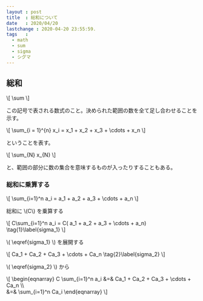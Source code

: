 ```yaml
---
layout : post
title  : 総和について
date   : 2020/04/20
lastchange : 2020-04-20 23:55:59.
tags   :
  - math
  - sum
  - sigma
  - シグマ
---
```


## 総和

\\[
\sum
\\]

この記号で表される数式のこと。決められた範囲の数を全て足し合わせることを示す。

\\[
\sum_{i = 1}^{n} x_i = x_1 + x_2 + x_3 + \cdots + x_n
\\]

ということを表す。

\\[
\sum_{N} x_{N}
\\]

と、範囲の部分に数の集合を意味するものが入ったりすることもある。


### 総和に乗算する

\\[
\sum_{i=1}^n a_i = a_1 + a_2 + a_3 + \cdots + a_n
\\]

総和に \\(C\\) を乗算する

\\[
C\sum_{i=1}^n a_i = C( a_1 + a_2 + a_3 + \cdots + a_n) \tag{1}\label{sigma_1}
\\]

\\( \eqref{sigma_1} \\) を展開する

\\[
Ca_1 + Ca_2 + Ca_3 + \cdots + Ca_n \tag{2}\label{sigma_2}
\\]

\\( \eqref{sigma_2} \\) から


\\[
\begin{eqnarray}
  C \sum_{i=1}^n a_i &=& Ca_1 + Ca_2 + Ca_3 + \cdots + Ca_n \\\\\
                     &=& \sum_{i=1}^n Ca_i
\end{eqnarray}
\\]


